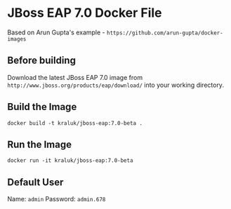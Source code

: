 JBoss EAP 7.0 Docker File
=========================

Based on Arun Gupta's example - `https://github.com/arun-gupta/docker-images`


Before building
---------------

Download the latest JBoss EAP 7.0 image from `http://www.jboss.org/products/eap/download/` into your working directory.


Build the Image
---------------

`docker build -t kraluk/jboss-eap:7.0-beta .`


Run the Image
-------------

`docker run -it kraluk/jboss-eap:7.0-beta`


Default User
------------
Name: `admin`
Password: `admin.678`

